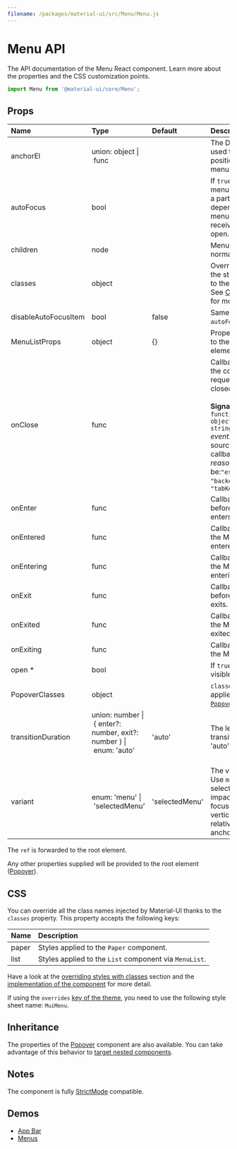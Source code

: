 ```yaml
---
filename: /packages/material-ui/src/Menu/Menu.js
---
```


<!--- This documentation is automatically generated, do not try to edit it. -->

# Menu API

<p class="description">The API documentation of the Menu React component. Learn more about the properties and the CSS customization points.</p>

```js
import Menu from '@material-ui/core/Menu';
```



## Props

| Name | Type | Default | Description |
|:-----|:-----|:--------|:------------|
| <span class="prop-name">anchorEl</span> | <span class="prop-type">union:&nbsp;object&nbsp;&#124;<br>&nbsp;func<br></span> |  | The DOM element used to set the position of the menu. |
| <span class="prop-name">autoFocus</span> | <span class="prop-type">bool</span> |  | If `true` (default), the menu list (possibly a particular item depending on the menu variant) will receive focus on open. |
| <span class="prop-name">children</span> | <span class="prop-type">node</span> |  | Menu contents, normally `MenuItem`s. |
| <span class="prop-name">classes</span> | <span class="prop-type">object</span> |  | Override or extend the styles applied to the component. See [CSS API](#css) below for more details. |
| <span class="prop-name">disableAutoFocusItem</span> | <span class="prop-type">bool</span> | <span class="prop-default">false</span> | Same as `autoFocus=false`. |
| <span class="prop-name">MenuListProps</span> | <span class="prop-type">object</span> | <span class="prop-default">{}</span> | Properties applied to the [`MenuList`](/api/menu-list/) element. |
| <span class="prop-name">onClose</span> | <span class="prop-type">func</span> |  | Callback fired when the component requests to be closed.<br><br>**Signature:**<br>`function(event: object, reason: string) => void`<br>*event:* The event source of the callback<br>*reason:* Can be:`"escapeKeyDown"`, `"backdropClick"`, `"tabKeyDown"` |
| <span class="prop-name">onEnter</span> | <span class="prop-type">func</span> |  | Callback fired before the Menu enters. |
| <span class="prop-name">onEntered</span> | <span class="prop-type">func</span> |  | Callback fired when the Menu has entered. |
| <span class="prop-name">onEntering</span> | <span class="prop-type">func</span> |  | Callback fired when the Menu is entering. |
| <span class="prop-name">onExit</span> | <span class="prop-type">func</span> |  | Callback fired before the Menu exits. |
| <span class="prop-name">onExited</span> | <span class="prop-type">func</span> |  | Callback fired when the Menu has exited. |
| <span class="prop-name">onExiting</span> | <span class="prop-type">func</span> |  | Callback fired when the Menu is exiting. |
| <span class="prop-name required">open&nbsp;*</span> | <span class="prop-type">bool</span> |  | If `true`, the menu is visible. |
| <span class="prop-name">PopoverClasses</span> | <span class="prop-type">object</span> |  | `classes` property applied to the [`Popover`](/api/popover/) element. |
| <span class="prop-name">transitionDuration</span> | <span class="prop-type">union:&nbsp;number&nbsp;&#124;<br>&nbsp;{ enter?: number, exit?: number }&nbsp;&#124;<br>&nbsp;enum:&nbsp;'auto'<br><br></span> | <span class="prop-default">'auto'</span> | The length of the transition in `ms`, or 'auto' |
| <span class="prop-name">variant</span> | <span class="prop-type">enum:&nbsp;'menu'&nbsp;&#124;<br>&nbsp;'selectedMenu'<br></span> | <span class="prop-default">'selectedMenu'</span> | The variant to use. Use `menu` to prevent selected items from impacting the initial focus and the vertical alignment relative to the anchor element. |

The `ref` is forwarded to the root element.

Any other properties supplied will be provided to the root element ([Popover](/api/popover/)).

## CSS

You can override all the class names injected by Material-UI thanks to the `classes` property.
This property accepts the following keys:


| Name | Description |
|:-----|:------------|
| <span class="prop-name">paper</span> | Styles applied to the `Paper` component.
| <span class="prop-name">list</span> | Styles applied to the `List` component via `MenuList`.

Have a look at the [overriding styles with classes](/customization/components/#overriding-styles-with-classes) section
and the [implementation of the component](https://github.com/mui-org/material-ui/blob/master/packages/material-ui/src/Menu/Menu.js)
for more detail.

If using the `overrides` [key of the theme](/customization/themes/#css),
you need to use the following style sheet name: `MuiMenu`.

## Inheritance

The properties of the [Popover](/api/popover/) component are also available.
You can take advantage of this behavior to [target nested components](/guides/api/#spread).

## Notes

The component is fully [StrictMode](https://reactjs.org/docs/strict-mode.html) compatible.

## Demos

- [App Bar](/components/app-bar/)
- [Menus](/components/menus/)

